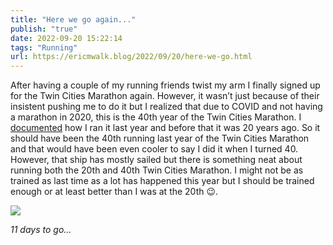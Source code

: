 ```yaml
---
title: "Here we go again..."
publish: "true"
date: 2022-09-20 15:22:14
tags: "Running"
url: https://ericmwalk.blog/2022/09/20/here-we-go.html
---
```


After having a couple of my running friends twist my arm I finally signed up for the Twin Cities Marathon again. However, it wasn’t just because of their insistent pushing me to do it but I realized that due to COVID and not having a marathon in 2020, this is the 40th year of the Twin Cities Marathon. I [documented](https://ericmwalk.blog/2021/10/04/twin-cities-marathon.html) how I ran it last year and before that it was 20 years ago. So it should have been the 40th running last year of the Twin Cities Marathon and that would have been even cooler to say I did it when I turned 40. However, that ship has mostly sailed but there is something neat about running both the 20th and 40th Twin Cities Marathon. I might not be as trained as last time as a lot has happened this year but I should be trained enough or at least better than I was at the 20th 😉.

![](https://ericmwalk.blog/uploads/2022/96a98f4247.jpg)

_11 days to go..._